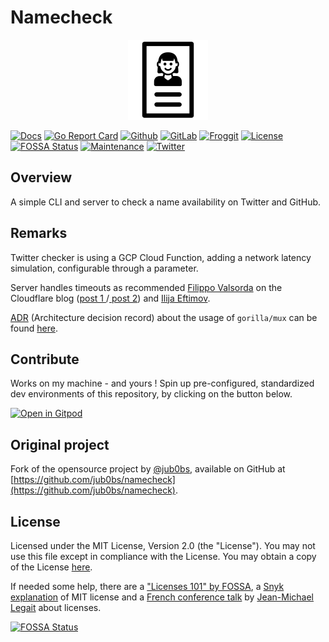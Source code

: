 # Namecheck

<p align="center">
<img src="assets/img/name.logo.png" alt="Namecheck logo" title="Namecheck logo" />
</p>

[![Docs](https://img.shields.io/badge/docs-current-brightgreen.svg)](https://pkg.go.dev/github.com/davidaparicio/namecheck)
[![Go Report Card](https://goreportcard.com/badge/davidaparicio/namecheck)](https://goreportcard.com/report/davidaparicio/namecheck)
[![Github](https://img.shields.io/static/v1?label=github&logo=github&color=E24329&message=main&style=flat-square)](https://github.com/davidaparicio/namecheck)
[![GitLab](https://img.shields.io/static/v1?label=gitlab&logo=gitlab&color=green&message=mirrored&style=flat-square)](https://gitlab.com/davidaparicio/namecheck)
[![Froggit](https://img.shields.io/static/v1?label=froggit&logo=froggit&color=red&message=no&style=flat-square)](https://lab.frogg.it/davidaparicio/namecheck)
[![License](https://img.shields.io/badge/license-MIT-blue.svg)](https://github.com/davidaparicio/namecheck/blob/main/LICENSE.md)
[![FOSSA Status](https://app.fossa.com/api/projects/git%2Bgithub.com%2Fdavidaparicio%2Fnamecheck.svg?type=shield)](https://app.fossa.com/projects/git%2Bgithub.com%2Fdavidaparicio%2Fnamecheck?ref=badge_shield)
[![Maintenance](https://img.shields.io/maintenance/yes/2022.svg)]()
[![Twitter](https://img.shields.io/twitter/follow/dadideo.svg?style=social)](https://twitter.com/intent/follow?screen_name=dadideo)

## Overview
A simple CLI and server to check a name availability on Twitter and GitHub.

## Remarks
Twitter checker is using a GCP Cloud Function, adding a network latency simulation, configurable through a parameter.

Server handles timeouts as recommended [Filippo Valsorda](https://github.com/FiloSottile) on the Cloudflare blog ([post 1 ](https://blog.cloudflare.com/the-complete-guide-to-golang-net-http-timeouts/)/[ post 2](https://blog.cloudflare.com/exposing-go-on-the-internet/)) and [Ilija Eftimov](https://ieftimov.com/posts/make-resilient-golang-net-http-servers-using-timeouts-deadlines-context-cancellation/).

[ADR](https://github.blog/2020-08-13-why-write-adrs/) (Architecture decision record) about the usage of `gorilla/mux` can be found [here](https://www.alexedwards.net/blog/which-go-router-should-i-use).

## Contribute

Works on my machine - and yours ! Spin up pre-configured, standardized dev environments of this repository, by clicking on the button below.

[![Open in Gitpod](https://gitpod.io/button/open-in-gitpod.svg)](https://gitpod.io/#/https://github.com/davidaparicio/namecheck)

## Original project
Fork of the opensource project by [@jub0bs](https://github.com/jub0bs/), available on GitHub at [https://github.com/jub0bs/namecheck](https://github.com/jub0bs/namecheck).

## License
Licensed under the MIT License, Version 2.0 (the "License"). You may not use this file except in compliance with the License.
You may obtain a copy of the License [here](https://choosealicense.com/licenses/mit/).

If needed some help,  there are a ["Licenses 101" by FOSSA](https://fossa.com/blog/open-source-licenses-101-mit-license/), a [Snyk explanation](https://snyk.io/learn/what-is-mit-license/)
of MIT license and a [French conference talk](https://www.youtube.com/watch?v=8WwTe0vLhgc) by [Jean-Michael Legait](https://twitter.com/jmlegait) about licenses.

[![FOSSA Status](https://app.fossa.com/api/projects/git%2Bgithub.com%2Fdavidaparicio%2Fnamecheck.svg?type=large)](https://app.fossa.com/projects/git%2Bgithub.com%2Fdavidaparicio%2Fnamecheck?ref=badge_large)